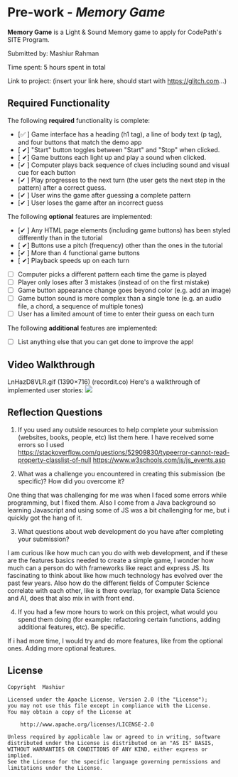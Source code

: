 # Pre-work - _Memory Game_

**Memory Game** is a Light & Sound Memory game to apply for CodePath's SITE Program.

Submitted by: Mashiur Rahman

Time spent: 5 hours spent in total

Link to project: (insert your link here, should start with https://glitch.com...)

## Required Functionality

The following **required** functionality is complete:

- [✅ ] Game interface has a heading (h1 tag), a line of body text (p tag), and four buttons that match the demo app
- [ ✔] "Start" button toggles between "Start" and "Stop" when clicked.
- [ ✔] Game buttons each light up and play a sound when clicked.
- [✔ ] Computer plays back sequence of clues including sound and visual cue for each button
- [✔ ] Play progresses to the next turn (the user gets the next step in the pattern) after a correct guess.
- [✔ ] User wins the game after guessing a complete pattern
- [✔ ] User loses the game after an incorrect guess

The following **optional** features are implemented:

- [✔ ] Any HTML page elements (including game buttons) has been styled differently than in the tutorial
- [ ✔] Buttons use a pitch (frequency) other than the ones in the tutorial
- [✔ ] More than 4 functional game buttons
- [ ✔] Playback speeds up on each turn
- [ ] Computer picks a different pattern each time the game is played
- [ ] Player only loses after 3 mistakes (instead of on the first mistake)
- [ ] Game button appearance change goes beyond color (e.g. add an image)
- [ ] Game button sound is more complex than a single tone (e.g. an audio file, a chord, a sequence of multiple tones)
- [ ] User has a limited amount of time to enter their guess on each turn

The following **additional** features are implemented:

- [ ] List anything else that you can get done to improve the app!

## Video Walkthrough

LnHazD8VLR.gif (1390×716) (recordit.co)
Here's a walkthrough of implemented user stories:
![](your-link-here)

## Reflection Questions

1. If you used any outside resources to help complete your submission (websites, books, people, etc) list them here.
   I have received some errors so I used https://stackoverflow.com/questions/52909830/typeerror-cannot-read-property-classlist-of-null
   https://www.w3schools.com/js/js_events.asp

2. What was a challenge you encountered in creating this submission (be specific)? How did you overcome it?

One thing that was challenging for me was when I faced some errors while programming, but I fixed them. Also I come from a Java background so learning Javascript and using some of JS was a bit challenging for me, but i quickly got the hang of it.

3. What questions about web development do you have after completing your submission?

I am curious like how much can you do with web development, and if these are the features basics needed to create a simple game, I wonder how much can a person do with frameworks like react and express JS. Its fascinating to think about like how much technology has evolved over the past few years. Also how do the different fields of Computer Science correlate with each other, like is there overlap, for example Data Science and AI, does that also mix in with front end.

4. If you had a few more hours to work on this project, what would you spend them doing (for example: refactoring certain functions, adding additional features, etc). Be specific.

If i had more time, I would try and do more features, like from the optional ones. Adding more optional features.

## License

    Copyright  Mashiur

    Licensed under the Apache License, Version 2.0 (the "License");
    you may not use this file except in compliance with the License.
    You may obtain a copy of the License at

        http://www.apache.org/licenses/LICENSE-2.0

    Unless required by applicable law or agreed to in writing, software
    distributed under the License is distributed on an "AS IS" BASIS,
    WITHOUT WARRANTIES OR CONDITIONS OF ANY KIND, either express or implied.
    See the License for the specific language governing permissions and
    limitations under the License.
